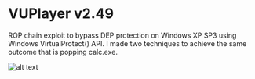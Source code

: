 # VUPlayer v2.49
ROP chain exploit to bypass DEP protection on Windows XP SP3 using Windows VirtualProtect() API. I made two techniques to achieve the same outcome that is popping calc.exe.  


![alt text](https://github.com/ihack4falafel/OSCE/blob/master/Local%20Buffer%20Overflow/VUPlayerv2.49/PoC.PNG)
